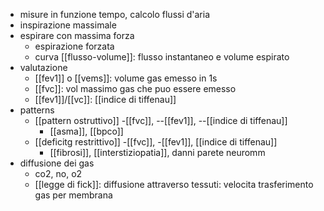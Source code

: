 - misure in funzione tempo, calcolo flussi d'aria
- inspirazione massimale
- espirare con massima forza
	- espirazione forzata
	- curva [[flusso-volume]]: flusso instantaneo e volume espirato
- valutazione
	- [[fev1]] o [[vems]]: volume gas emesso in 1s
	- [[fvc]]: vol massimo gas che puo essere emesso
	- [[fev1]]/[[vc]]: [[indice di tiffenau]]
- patterns
	- [[pattern ostruttivo]] -[[fvc]], --[[fev1]], --[[indice di tiffenau]]
		- [[asma]], [[bpco]]
	- [[deficitg restrittivo]] -[[fvc]], -[[fev1]], [[indice di tiffenau]]
		- [[fibrosi]], [[interstiziopatia]], danni parete neuromm
- diffusione dei gas
	- co2, no, o2
	- [[legge di fick]]: diffusione attraverso tessuti: velocita trasferimento gas per membrana